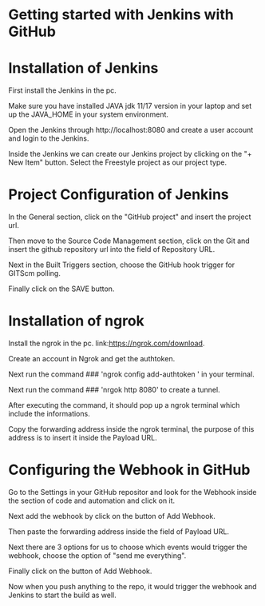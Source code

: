 # Getting started with Jenkins with GitHub

# Installation of Jenkins
First install the Jenkins in the pc.

Make sure you have installed JAVA jdk 11/17 version in your laptop and set up the JAVA_HOME in your system environment.

Open the Jenkins through http://localhost:8080 and create a user account and login to the Jenkins.

Inside the Jenkins we can create our Jenkins project by clicking on the "+ New Item" button. Select the Freestyle project as our project type.

# Project Configuration of Jenkins
In the General section, click on the "GitHub project" and insert the project url.

Then move to the Source Code Management section, click on the Git and insert the github repository url into the field of Repository URL.

Next in the Built Triggers section, choose the GitHub hook trigger for GITScm polling.

Finally click on the SAVE button.

# Installation of ngrok
Install the ngrok in the pc. link:https://ngrok.com/download. 

Create an account in Ngrok and get the authtoken.

Next run the command ### 'ngrok config add-authtoken <token>' in your terminal.

Next run the command ### 'nrgok http 8080' to create a tunnel.

After executing the command, it should pop up a ngrok terminal which include the informations.

Copy the forwarding address inside the ngrok terminal, the purpose of this address is to insert it inside the Payload URL.

# Configuring the Webhook in GitHub
Go to the Settings in your GitHub repositor and look for the Webhook inside the section of code and automation and click on it.

Next add the webhook by click on the button of Add Webhook.

Then paste the forwarding address inside the field of Payload URL.

Next there are 3 options for us to choose which events would trigger the webhook, choose the option of "send me everything".

Finally click on the button of Add Webhook. 

Now when you push anything to the repo, it would trigger the webhook and Jenkins to start the build as well. 


